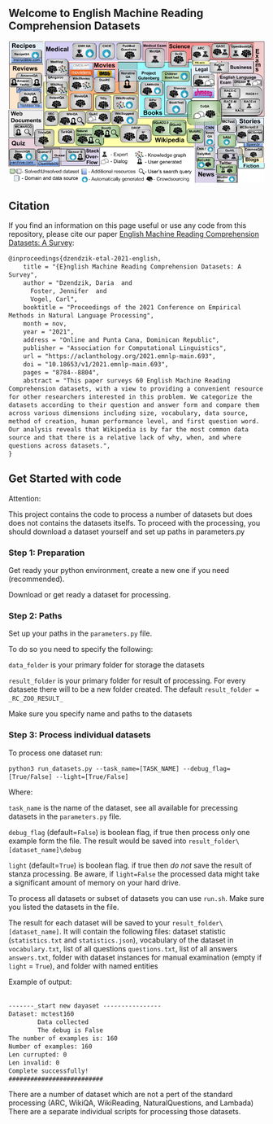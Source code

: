 ## Welcome to English Machine Reading Comprehension Datasets

<!-- You can use the [editor on GitHub](https://github.com/DariaD/RCZoo/edit/master/README.md) to maintain and preview the content for your website in Markdown files.

Whenever you commit to this repository, GitHub Pages will run [Jekyll](https://jekyllrb.com/) to rebuild the pages in your site, from the content in your Markdown files.

### Markdown

Markdown is a lightweight and easy-to-use syntax for styling your writing. It includes conventions for

```markdown
Syntax highlighted code block

# Header 1
## Header 2
### Header 3

- Bulleted
- List

1. Numbered
2. List

**Bold** and _Italic_ and `Code` text

[Link](url) and ![Image](src)
```

For more details see [Basic writing and formatting syntax](https://docs.github.com/en/github/writing-on-github/getting-started-with-writing-and-formatting-on-github/basic-writing-and-formatting-syntax).

### Jekyll Themes

Your Pages site will use the layout and styles from the Jekyll theme you have selected in your [repository settings](https://github.com/DariaD/RCZoo/settings/pages). The name of this theme is saved in the Jekyll `_config.yml` configuration file.

### Support or Contact

Having trouble with Pages? Check out our [documentation](https://docs.github.com/categories/github-pages-basics/) or [contact support](https://support.github.com/contact) and we’ll help you sort it out.
-->

![RC_Overview](paper_pic/RC_Overview.png)


## Citation

If you find an information on this page useful or use any code from this repository, please cite our  paper [English Machine Reading Comprehension Datasets: A Survey](https://aclanthology.org/2021.emnlp-main.693/):

```
@inproceedings{dzendzik-etal-2021-english,
    title = "{E}nglish Machine Reading Comprehension Datasets: A Survey",
    author = "Dzendzik, Daria  and
      Foster, Jennifer  and
      Vogel, Carl",
    booktitle = "Proceedings of the 2021 Conference on Empirical Methods in Natural Language Processing",
    month = nov,
    year = "2021",
    address = "Online and Punta Cana, Dominican Republic",
    publisher = "Association for Computational Linguistics",
    url = "https://aclanthology.org/2021.emnlp-main.693",
    doi = "10.18653/v1/2021.emnlp-main.693",
    pages = "8784--8804",
    abstract = "This paper surveys 60 English Machine Reading Comprehension datasets, with a view to providing a convenient resource for other researchers interested in this problem. We categorize the datasets according to their question and answer form and compare them across various dimensions including size, vocabulary, data source, method of creation, human performance level, and first question word. Our analysis reveals that Wikipedia is by far the most common data source and that there is a relative lack of why, when, and where questions across datasets.",
}
```


## Get Started with code
Attention: 

This project contains the code to process a number of datasets but does does not contains the datasets itselfs. 
To proceed with the processing, you should download a dataset yourself and set up paths in parameters.py


### Step 1: Preparation
 Get ready your python environment, create a new one if you need (recommended).
 
 Download or get ready a dataset for processing.
 
### Step 2: Paths
 Set up your paths in the `parameters.py` file.
 
 To do so you need to specify the following: 
 
 `data_folder` is your primary folder for storage the datasets
 
 `result_folder` is your primary folder for result of processing. For every datasete there will to be a new folder created.
 The default `result_folder = _RC_ZOO_RESULT_`  
 
 
 Make sure you specify name and paths to the datasets 


### Step 3: Process individual datasets
To process one dataset run:

 ```
 python3 run_datasets.py --task_name=[TASK_NAME] --debug_flag=[True/False] --light=[True/False]

 ```
 
 Where:
 
 `task_name` is the name of the dataset, see all available for precessing datasets in the `parameters.py` file.
 
 `debug_flag` (default=`False`) is boolean flag, if true then process only one example form the file. 
 The result would be saved into `result_folder\[dataset_name]\debug`
 
 `light` (default=`True`) is boolean flag. if true then *do not* save the result of stanza processing. 
 Be aware, if `light=False` the processed data might take a significant amount of memory on your hard drive.
 

 To process all datasets or subset of datasets you can use `run.sh`. Make sure you listed the datasets in the file. 
     
The result for each dataset will be saved to your `result_folder\[dataset_name]`.
It will contain the following files: 
dataset statistic (`statistics.txt` and `statistics.json`), 
vocabulary of the dataset in `vocabulary.txt`,
list of all questions `questions.txt`,
list of all answers `answers.txt`,
folder with dataset instances for manual examination (empty if `light` = `True`), 
and folder with named entities 

Example of output:

```

-------_start new dayaset ----------------
Dataset: mctest160
        Data collected
        The debug is False
The number of examples is: 160
Number of examples: 160
Len currupted: 0
Len invalid: 0
Complete successfully!
##########################

```

There are a number of dataset which are not a pert of the standard processing 
(ARC, WikiQA, WikiReading, NaturalQuestions, and Lambada)
There are a separate individual scripts for processing those datasets. 

<!--## Step 4. Aggregation of Results

There are a number of scripts for further results aggregation.
-->

 
